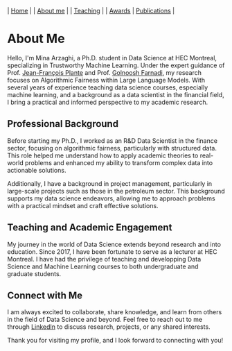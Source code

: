 | [Home](index.md) | | [About me](aboutme.md) | | [Teaching](teaching.md) | | [Awards](awards.md) | [Publications](Papers.md) | 


# About Me
Hello, I'm Mina Arzaghi, a Ph.D. student in Data Science at HEC Montreal, specializing in Trustworthy Machine Learning. Under the expert guidance of Prof. [Jean-François Plante](https://www.hec.ca/en/profs/jfplante.html) and Prof. [Golnoosh Farnadi](https://gfarnadi.github.io/), my research focuses on Algorithmic Fairness within Large Language Models. With several years of experience teaching data science courses, especially machine learning, and a background as a data scientist in the financial field, I bring a practical and informed perspective to my academic research.



<!-- ## Ph.D. Research-->

## Professional Background

Before starting my Ph.D., I worked as an R&D Data Scientist in the finance sector, focusing on algorithmic fairness, particularly with structured data. This role helped me understand how to apply academic theories to real-world problems and enhanced my ability to transform complex data into actionable solutions.

Additionally, I have a background in project management, particularly in large-scale projects such as those in the petroleum sector. This background supports my data science endeavors, allowing me to approach problems with a practical mindset and craft effective solutions.

## Teaching and Academic Engagement

My journey in the world of Data Science extends beyond research and into education. Since 2017, I have been fortunate to serve as a lecturer at HEC Montreal. I have had the privilege of teaching and developping Data Science and Machine Learning courses to both undergraduate and graduate students.

## Connect with Me

I am always excited to collaborate, share knowledge, and learn from others in the field of Data Science and beyond. Feel free to reach out to me through [LinkedIn](https://www.linkedin.com/in/your-profile) to discuss research, projects, or any shared interests.

Thank you for visiting my profile, and I look forward to connecting with you!
